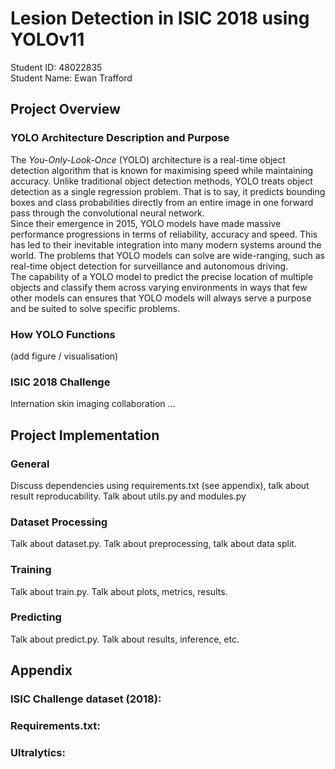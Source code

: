 # Lesion Detection in ISIC 2018 using YOLOv11
Student ID: 48022835  
Student Name: Ewan Trafford

## Project Overview
### YOLO Architecture Description and Purpose
The *You-Only-Look-Once* (YOLO) architecture is a real-time object detection algorithm that is known for maximising speed while maintaining accuracy. Unlike traditional object detection methods, YOLO treats object detection as a single regression problem. That is to say, it predicts bounding boxes and class probabilities directly from an entire image in one forward pass through the convolutional neural network.  
Since their emergence in 2015, YOLO models have made massive performance progressions in terms of reliability, accuracy and speed. This has led to their inevitable integration into many modern systems around the world. The problems that YOLO models can solve are wide-ranging, such as real-time object detection for surveillance and autonomous driving.  
The capability of a YOLO model to predict the precise location of multiple objects and classify them across varying environments in ways that few other models can ensures that YOLO models will always serve a purpose and be suited to solve specific problems.

### How YOLO Functions
(add figure / visualisation)

### ISIC 2018 Challenge
Internation skin imaging collaboration ...


## Project Implementation
### General
Discuss dependencies using requirements.txt (see appendix), talk about result reproducability.
Talk about utils.py and modules.py

### Dataset Processing
Talk about dataset.py. Talk about preprocessing, talk about data split.

### Training
Talk about train.py. Talk about plots, metrics, results.

### Predicting
Talk about predict.py. Talk about results, inference, etc.

## Appendix
### ISIC Challenge dataset (2018):

### Requirements.txt:

### Ultralytics: 

